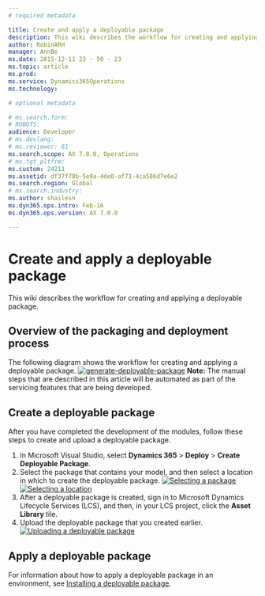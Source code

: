 ```yaml
---
# required metadata

title: Create and apply a deployable package
description: This wiki describes the workflow for creating and applying a deployable package.
author: RobinARH
manager: AnnBe
ms.date: 2015-12-11 23 - 50 - 23
ms.topic: article
ms.prod: 
ms.service: Dynamics365Operations
ms.technology: 

# optional metadata

# ms.search.form: 
# ROBOTS: 
audience: Developer
# ms.devlang: 
# ms.reviewer: 61
ms.search.scope: AX 7.0.0, Operations
# ms.tgt_pltfrm: 
ms.custom: 24211
ms.assetid: df37f78b-5e0a-4de0-af71-4ca586d7e6e2
ms.search.region: Global
# ms.search.industry: 
ms.author: shailesn
ms.dyn365.ops.intro: Feb-16
ms.dyn365.ops.version: AX 7.0.0

---
```


# Create and apply a deployable package

This wiki describes the workflow for creating and applying a deployable package.

Overview of the packaging and deployment process
------------------------------------------------

The following diagram shows the workflow for creating and applying a deployable package. [](https://msdynamics.blob.core.windows.net/media/2015/12/generate-deployable-package.png)[![generate-deployable-package](https://msdynamics.blob.core.windows.net/media/2015/12/generate-deployable-package.png)](https://msdynamics.blob.core.windows.net/media/2015/12/generate-deployable-package.png) **Note:** The manual steps that are described in this article will be automated as part of the servicing features that are being developed.

## Create a deployable package
After you have completed the development of the modules, follow these steps to create and upload a deployable package.

1.  In Microsoft Visual Studio, select **Dynamics 365** &gt; **Deploy** &gt; **Create Deployable Package**.
2.  Select the package that contains your model, and then select a location in which to create the deployable package. [![Selecting a package](./media/pack3.png)](./media/pack3.png) [![Selecting a location](./media/pack4.png)](./media/pack4.png)
3.  After a deployable package is created, sign in to Microsoft Dynamics Lifecycle Services (LCS), and then, in your LCS project, click the **Asset Library** tile.
4.  Upload the deployable package that you created earlier. [![Uploading a deployable package](./media/pack6-1024x325.png)](./media/pack6.png)

## Apply a deployable package
For information about how to apply a deployable package in an environment, see [Installing a deployable package](install-deployable-package.md).

